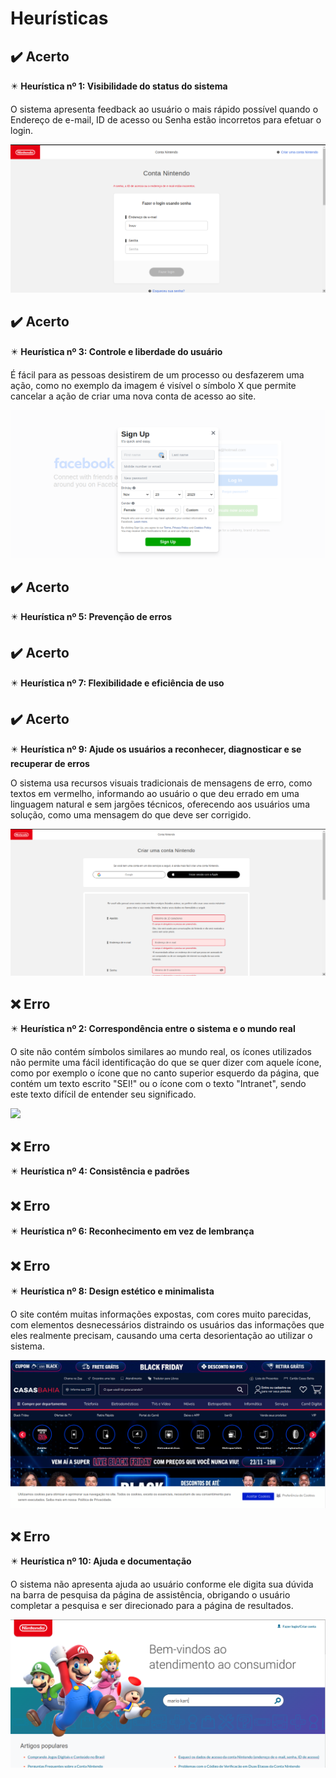 # Heurísticas

## :heavy_check_mark: Acerto
:eight_pointed_black_star: **Heurística nº 1: Visibilidade do status do sistema**

O sistema apresenta feedback ao usuário o mais rápido possível quando o Endereço de e-mail, ID de acesso ou Senha estão incorretos para efetuar o login.

<img src="images/msg-erro-correto.png">


## :heavy_check_mark: Acerto
:eight_pointed_black_star: **Heurística nº 3: Controle e liberdade do usuário**

É fácil para as pessoas desistirem de um processo ou desfazerem uma ação, como no exemplo da imagem é visível o símbolo X que permite cancelar a ação de criar uma nova conta de acesso ao site.

<img src="images/cancelamento-facil.png">


## :heavy_check_mark: Acerto
:eight_pointed_black_star: **Heurística nº 5: Prevenção de erros**


## :heavy_check_mark: Acerto
:eight_pointed_black_star: **Heurística nº 7: Flexibilidade e eficiência de uso**


## :heavy_check_mark: Acerto
:eight_pointed_black_star: **Heurística nº 9: Ajude os usuários a reconhecer, diagnosticar e se recuperar de erros**

O sistema usa recursos visuais tradicionais de mensagens de erro, como textos em vermelho, informando ao usuário o que deu errado em uma linguagem natural e sem jargões técnicos, oferecendo aos usuários uma solução, como uma mensagem do que deve ser corrigido.

<img src="images/visualizacao-obrigatoriedade.png">


## :x: Erro
:eight_pointed_black_star: **Heurística nº 2: Correspondência entre o sistema e o mundo real**

O site não contém símbolos similares ao mundo real, os ícones utilizados não permite uma fácil identificação do que se quer dizer com aquele ícone, como por exemplo o ícone que no canto superior esquerdo da página, que contém um texto escrito "SEI!" ou o ícone com o texto "Intranet", sendo este texto difícil de entender seu significado.

<img src="images/não-corresponde-ao-mundo-real.png">


## :x: Erro
:eight_pointed_black_star: **Heurística nº 4: Consistência e padrões**


## :x: Erro
:eight_pointed_black_star: **Heurística nº 6: Reconhecimento em vez de lembrança**


## :x: Erro
:eight_pointed_black_star: **Heurística nº 8: Design estético e minimalista**

O site contém muitas informações expostas, com cores muito parecidas, com elementos desnecessários distraindo os usuários das informações que eles realmente precisam, causando uma certa desorientação ao utilizar o sistema.

<img src="images/design-poluido.png">


## :x: Erro
:eight_pointed_black_star: **Heurística nº 10: Ajuda e documentação**

O sistema não apresenta ajuda ao usuário conforme ele digita sua dúvida na barra de pesquisa da página de assistência, obrigando o usuário completar a pesquisa e ser direcionado para a página de resultados.

<img src="images/nao-oferece-ajuda-na-pesquisa.png">








